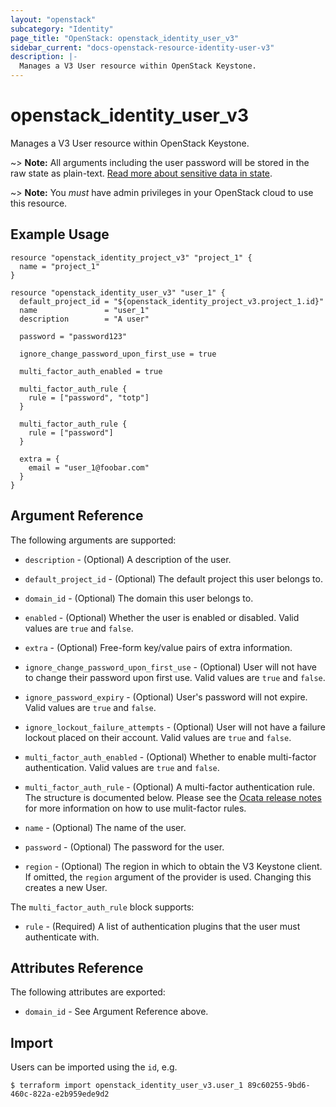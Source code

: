 ```yaml
---
layout: "openstack"
subcategory: "Identity"
page_title: "OpenStack: openstack_identity_user_v3"
sidebar_current: "docs-openstack-resource-identity-user-v3"
description: |-
  Manages a V3 User resource within OpenStack Keystone.
---
```


# openstack\_identity\_user\_v3

Manages a V3 User resource within OpenStack Keystone.

~> **Note:** All arguments including the user password will be stored in the
raw state as plain-text. [Read more about sensitive data in
state](https://www.terraform.io/docs/language/state/sensitive-data.html).

~> **Note:** You _must_ have admin privileges in your OpenStack cloud to use
this resource.

## Example Usage

```hcl
resource "openstack_identity_project_v3" "project_1" {
  name = "project_1"
}

resource "openstack_identity_user_v3" "user_1" {
  default_project_id = "${openstack_identity_project_v3.project_1.id}"
  name               = "user_1"
  description        = "A user"

  password = "password123"

  ignore_change_password_upon_first_use = true

  multi_factor_auth_enabled = true

  multi_factor_auth_rule {
    rule = ["password", "totp"]
  }

  multi_factor_auth_rule {
    rule = ["password"]
  }

  extra = {
    email = "user_1@foobar.com"
  }
}
```

## Argument Reference

The following arguments are supported:

* `description` - (Optional) A description of the user.

* `default_project_id` - (Optional) The default project this user belongs to.

* `domain_id` - (Optional) The domain this user belongs to.

* `enabled` - (Optional) Whether the user is enabled or disabled. Valid
  values are `true` and `false`.

* `extra` - (Optional) Free-form key/value pairs of extra information.

* `ignore_change_password_upon_first_use` - (Optional) User will not have to
  change their password upon first use. Valid values are `true` and `false`.

* `ignore_password_expiry` - (Optional) User's password will not expire.
  Valid values are `true` and `false`.

* `ignore_lockout_failure_attempts` - (Optional) User will not have a failure
  lockout placed on their account. Valid values are `true` and `false`.

* `multi_factor_auth_enabled` - (Optional) Whether to enable multi-factor
  authentication. Valid values are `true` and `false`.

* `multi_factor_auth_rule` - (Optional) A multi-factor authentication rule.
  The structure is documented below. Please see the
  [Ocata release notes](https://docs.openstack.org/releasenotes/keystone/ocata.html)
  for more information on how to use mulit-factor rules.

* `name` - (Optional) The name of the user.

* `password` - (Optional) The password for the user.

* `region` - (Optional) The region in which to obtain the V3 Keystone client.
    If omitted, the `region` argument of the provider is used. Changing this
    creates a new User.

The `multi_factor_auth_rule` block supports:

* `rule` - (Required) A list of authentication plugins that the user must
  authenticate with.

## Attributes Reference

The following attributes are exported:

* `domain_id` - See Argument Reference above.

## Import

Users can be imported using the `id`, e.g.

```
$ terraform import openstack_identity_user_v3.user_1 89c60255-9bd6-460c-822a-e2b959ede9d2
```
